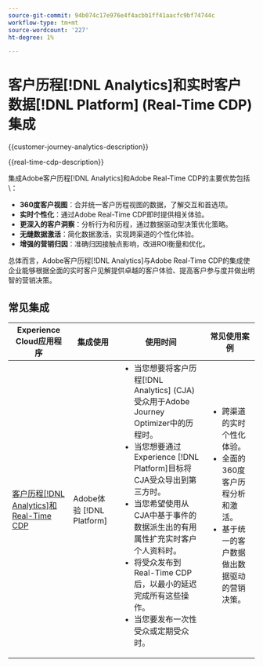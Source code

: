 ```yaml
---
source-git-commit: 94b074c17e976e4f4acbb1ff41aacfc9bf74744c
workflow-type: tm+mt
source-wordcount: '227'
ht-degree: 1%

---
```



# 客户历程[!DNL Analytics]和实时客户数据[!DNL Platform] (Real-Time CDP)集成

{{customer-journey-analytics-description}}

{{real-time-cdp-description}}

集成Adobe客户历程[!DNL Analytics]和Adobe Real-Time CDP的主要优势包括\：

+ **360度客户视图**：合并统一客户历程视图的数据，了解交互和首选项。
+ **实时个性化**：通过Adobe Real-Time CDP即时提供相关体验。
+ **更深入的客户洞察**：分析行为和历程，通过数据驱动型决策优化策略。
+ **无缝数据激活**：简化数据激活，实现跨渠道的个性化体验。
+ **增强的营销归因**：准确归因接触点影响，改进ROI衡量和优化。

总体而言，Adobe客户历程[!DNL Analytics]与Adobe Real-Time CDP的集成使企业能够根据全面的实时客户见解提供卓越的客户体验、提高客户参与度并做出明智的营销决策。

## 常见集成

<table>
    <thead>
        <tr>
            <th>Experience Cloud应用程序</th>
            <th>集成使用</th>
            <th>使用时间</th>
            <th>常见使用案例</th>
        </tr>
    </thead>
    <tbody>
        <tr>
            <td><a href="https://experienceleague.adobe.com/docs/customer-journey-analytics-learn/tutorials/components/audiences/audience-publishing-for-cja.html" target="_blank" rel="noreferrer">客户历程[!DNL Analytics]和Real-Time CDP</a></td>
            <td>Adobe体验 [!DNL Platform]</td>
            <td>
                <ul style="margin-top: 0;">
                    <li>当您想要将客户历程[!DNL Analytics] (CJA)受众用于Adobe Journey Optimizer中的历程时。</li>
                    <li>当您想要通过Experience [!DNL Platform]目标将CJA受众导出到第三方时。</li>
                    <li>当您希望使用从CJA中基于事件的数据派生出的有用属性扩充实时客户个人资料时。</li>
                    <li>将受众发布到Real-Time CDP后，以最小的延迟完成所有这些操作。</li>
                    <li>当您要发布一次性受众或定期受众时。</li>
                </ul>
            </td>
            <td>
              <ul style="margin-top: 0;">
                <li>跨渠道的实时个性化体验。</li>
                <li>全面的360度客户历程分析和激活。</li>
                <li>基于统一的客户数据做出数据驱动的营销决策。</li>
              </ul>
            </td>
        </tr>        
    </tbody>          
</table>
